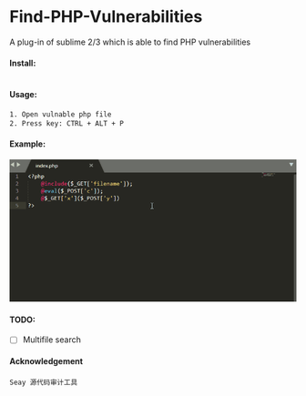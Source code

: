 # Find-PHP-Vulnerabilities
A plug-in of sublime 2/3 which is able to find PHP vulnerabilities

#### Install:
```

```

#### Usage:
```
1. Open vulnable php file
2. Press key: CTRL + ALT + P
```

#### Example:
![Example](img/example.gif)

#### TODO:
- [ ] Multifile search

#### Acknowledgement
```
Seay 源代码审计工具
```